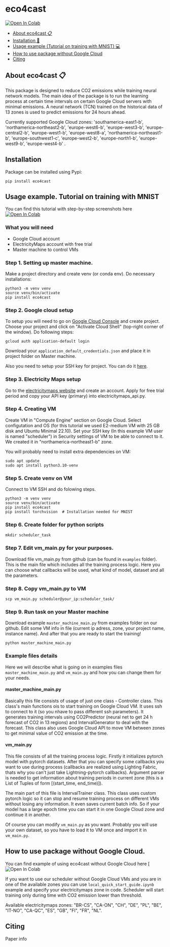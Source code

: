 # eco4cast

[![Open In Colab](https://colab.research.google.com/assets/colab-badge.svg)](https://colab.research.google.com/drive/18mUybd62_V73J3X0ARPl6ILyEjh9ChLE)

+ [About eco4cast :clipboard:](#1)
+ [Installation :wrench:](#2)
+ [Usage example (Tutorial on training with MNIST) :computer:](#3)
+ [How to use package without Google Cloud](#4)
+ [Citing](#5)
<!-- + [Feedback :envelope:](#6)  -->



## About eco4cast :clipboard: <a name="1"></a> 
This package is designed to reduce CO2 emissions while training neural network models. The main idea of the package is to run the learning process at certain time intervals on certain Google Cloud servers with minimal emissions. A neural network (TCN) trained on the historical data of 13 zones is used to predict emissions for 24 hours ahead.

Currently supported Google Cloud zones: 'southamerica-east1-b', 'northamerica-northeast2-b', 'europe-west6-b', 'europe-west3-b', 'europe-central2-b', 'europe-west1-b', 'europe-west8-a', 'northamerica-northeast1-b', 'europe-southwest1-c', 'europe-west2-b', 'europe-north1-b', 'europe-west9-b',  'europe-west4-b' .

## Installation <a name="2"></a> 
Package can be installed using Pypi:
```
pip install eco4cast
```

## Usage example. Tutorial on training with MNIST <a name="3"></a>

You can find this tutorial with step-by-step screenshots here [![Open In Colab](https://colab.research.google.com/assets/colab-badge.svg)](https://colab.research.google.com/drive/18mUybd62_V73J3X0ARPl6ILyEjh9ChLE)

### What you will need
- Google Cloud account
- ElectricityMaps account with free trial
- Master machine to control VMs 

### Step 1. Setting up master machine.
Make a project directory and create venv (or conda env). Do necessary installations:
```
python3 -m venv venv
source venv/bin/activate
pip install eco4cast
```

### Step 2. Google cloud setup
To setup you will need to go on [Google Cloud Console](console.cloud.google.com) and create project. Choose your project and click on "Activate Cloud Shell" (top-right corner of the window). Do following steps:

```
gcloud auth application-default login
```

Download your `application_default_credentials.json` and place it in project folder on Master machine.

Also you need to setup your SSH key for project. You can do it [here](https://console.cloud.google.com/compute/metadata/sshKeys).

### Step 3. Electricity Maps setup
Go to the [electricitymaps website](api-portal.electricitymaps.com) and create an account. Apply for free trial period and copy your API key (primary) into electricitymaps_api.py.


### Step 4. Creating VM
Create VM in "Compute Engine" section on Google Cloud. Select configutation and OS (for this tutorial we used E2-medium VM with 25 GB disk and Ubuntu Minimal 22.10). Set your SSH key (In this example VM user is named "scheduler") in Security settings of VM to be able to connect to it. We created it in "northamerica-northeast1-b" zone.


You will probably need to install extra dependencies on VM:
```
sudo apt update
sudo apt install python3.10-venv 
```

### Step 5. Create venv on VM
Connect to VM SSH and do folowing steps.
```
python3 -m venv venv
source venv/bin/activate
pip install eco4cast
pip install torchvision  # Installation needed for MNIST
```

### Step 6. Create folder for python scripts
```
mkdir scheduler_task
```

### Step 7. Edit vm_main.py for your purposes.
Download file vm_main.py from github (can be found in `examples` folder).
This is the main file which includes all the training process logic. Here you can choose what callbacks will be used, what kind of model, dataset and all the parameters. 


### Step 8. Copy vm_main.py to VM
```
scp vm_main.py scheduler@your_ip:scheduler_task/
```


### Step 9. Run task on your Master machine
Download example `master_machine_main.py` from examples folder on our github. Edit some VM info in file (current ip adress, zone, your project name, instance name).
And after that you are ready to start the training!
```
python master_machine_main.py
```



### Example files details
Here we will describe what is going on in examples files `master_machine_main.py` and `vm_main.py` and how you can change them for your needs.

#### master_machine_main.py
Basically this file consists of usage of just one class - Controller class. This class's main functions ois to start training on Google Cloud VM. It uses ssh to connect to it (so you nhave to pass different ssh parameters). It generates training intervals using CO2Predictor (neural net to get 24 h forecast of CO2 in 13 regions) and IntervalGenerator to deal with the forecast. This class also uses Google Cloud API to move VM between zones to  get minimal value of CO2 emission at the time. 


#### vm_main.py
This file consists of all the training process logic. Firstly it initializes pytorch model with pytorch datasets. After that you can specify some callbacks you want to use during process (callbacks are realized using Lighting Fabric, thats why you can't just take Lightning-pytorch callbacks). Argument parser is needed to get information about training periods in current zone (this is a List of Tuples of form [(start_time, end_time)]). 

The main part of this file is IntervalTrainer class. This class uses custom pytorch logic so it can stop and resume training process on different VMs without losing any information. It even saves current batch info. So if your model has a large epoch time you can start it in one Google Cloud zone and continue it in another. 

Of course you can modify `vm_main.py` as you want. Probably you will use your own dataset, so you have to load it to VM once and import it in `vm_main.py`.


## How to use package without Google Cloud. <a name="4"></a>
You can find example of using eco4cast without Google Cloud here [![Open In Colab](https://colab.research.google.com/drive/16FGIA4noKWDueBUjMGs0vOR8rv5g2QtN?usp=sharing)

If you want to use our scheduler without Google Cloud VMs and you are in one of the available zones you can use `local_quick_start_guide.ipynb` example and specify your electricitymaps zone in code. Scheduler will start training only during time with CO2 emission lower than threshold.

Available electricitymaps zones: "BR-CS", "CA-ON", "CH", "DE", "PL", "BE", "IT-NO", "CA-QC", "ES", "GB", "FI", "FR", "NL".

## Citing <a name="5"></a>
Paper info


<!-- ## Feedback <a name="6"></a>
email? -->